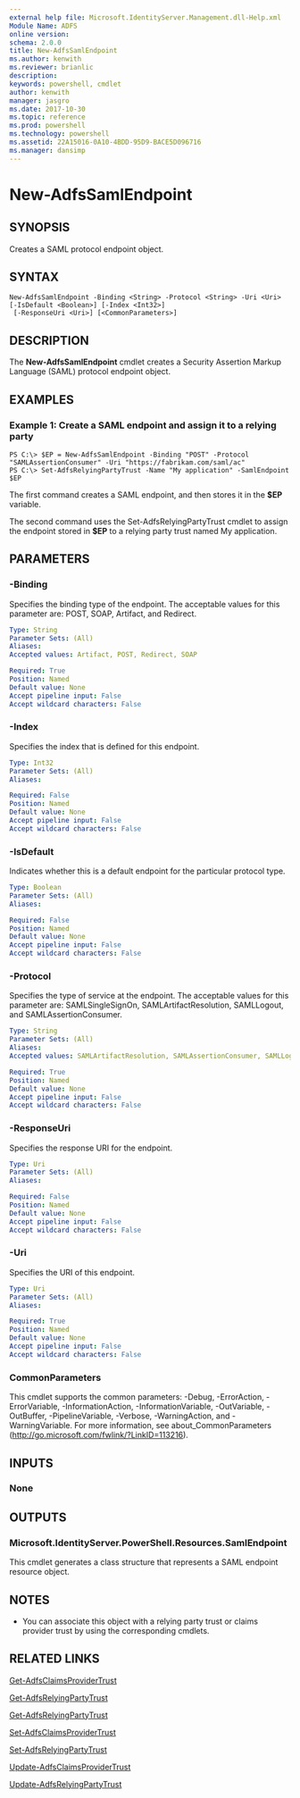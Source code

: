 ```yaml
---
external help file: Microsoft.IdentityServer.Management.dll-Help.xml
Module Name: ADFS
online version: 
schema: 2.0.0
title: New-AdfsSamlEndpoint
ms.author: kenwith
ms.reviewer: brianlic
description: 
keywords: powershell, cmdlet
author: kenwith
manager: jasgro
ms.date: 2017-10-30
ms.topic: reference
ms.prod: powershell
ms.technology: powershell
ms.assetid: 22A15016-0A10-4BDD-95D9-BACE5D096716
ms.manager: dansimp
---
```


# New-AdfsSamlEndpoint

## SYNOPSIS
Creates a SAML protocol endpoint object.

## SYNTAX

```
New-AdfsSamlEndpoint -Binding <String> -Protocol <String> -Uri <Uri> [-IsDefault <Boolean>] [-Index <Int32>]
 [-ResponseUri <Uri>] [<CommonParameters>]
```

## DESCRIPTION
The **New-AdfsSamlEndpoint** cmdlet creates a Security Assertion Markup Language (SAML) protocol endpoint object.

## EXAMPLES

### Example 1: Create a SAML endpoint and assign it to a relying party
```
PS C:\> $EP = New-AdfsSamlEndpoint -Binding "POST" -Protocol "SAMLAssertionConsumer" -Uri "https://fabrikam.com/saml/ac"
PS C:\> Set-AdfsRelyingPartyTrust -Name "My application" -SamlEndpoint $EP
```

The first command creates a SAML endpoint, and then stores it in the **$EP** variable.

The second command uses the Set-AdfsRelyingPartyTrust cmdlet to assign the endpoint stored in **$EP** to a relying party trust named My application.

## PARAMETERS

### -Binding
Specifies the binding type of the endpoint.
The acceptable values for this parameter are: POST, SOAP, Artifact, and Redirect.

```yaml
Type: String
Parameter Sets: (All)
Aliases: 
Accepted values: Artifact, POST, Redirect, SOAP

Required: True
Position: Named
Default value: None
Accept pipeline input: False
Accept wildcard characters: False
```

### -Index
Specifies the index that is defined for this endpoint.

```yaml
Type: Int32
Parameter Sets: (All)
Aliases: 

Required: False
Position: Named
Default value: None
Accept pipeline input: False
Accept wildcard characters: False
```

### -IsDefault
Indicates whether this is a default endpoint for the particular protocol type.

```yaml
Type: Boolean
Parameter Sets: (All)
Aliases: 

Required: False
Position: Named
Default value: None
Accept pipeline input: False
Accept wildcard characters: False
```

### -Protocol
Specifies the type of service at the endpoint.
The acceptable values for this parameter are: SAMLSingleSignOn, SAMLArtifactResolution, SAMLLogout, and SAMLAssertionConsumer.

```yaml
Type: String
Parameter Sets: (All)
Aliases: 
Accepted values: SAMLArtifactResolution, SAMLAssertionConsumer, SAMLLogout, SAMLSingleSignOn

Required: True
Position: Named
Default value: None
Accept pipeline input: False
Accept wildcard characters: False
```

### -ResponseUri
Specifies the response URI for the endpoint.

```yaml
Type: Uri
Parameter Sets: (All)
Aliases: 

Required: False
Position: Named
Default value: None
Accept pipeline input: False
Accept wildcard characters: False
```

### -Uri
Specifies the URI of this endpoint.

```yaml
Type: Uri
Parameter Sets: (All)
Aliases: 

Required: True
Position: Named
Default value: None
Accept pipeline input: False
Accept wildcard characters: False
```

### CommonParameters
This cmdlet supports the common parameters: -Debug, -ErrorAction, -ErrorVariable, -InformationAction, -InformationVariable, -OutVariable, -OutBuffer, -PipelineVariable, -Verbose, -WarningAction, and -WarningVariable. For more information, see about_CommonParameters (http://go.microsoft.com/fwlink/?LinkID=113216).

## INPUTS

### None

## OUTPUTS

### Microsoft.IdentityServer.PowerShell.Resources.SamlEndpoint
This cmdlet generates a class structure that represents a SAML endpoint resource object.

## NOTES
* You can associate this object with a relying party trust or claims provider trust by using the corresponding cmdlets.

## RELATED LINKS

[Get-AdfsClaimsProviderTrust](./Get-AdfsClaimsProviderTrust.md)

[Get-AdfsRelyingPartyTrust](./Get-AdfsRelyingPartyTrust.md)

[Get-AdfsRelyingPartyTrust](./Get-AdfsRelyingPartyTrust.md)

[Set-AdfsClaimsProviderTrust](./Set-AdfsClaimsProviderTrust.md)

[Set-AdfsRelyingPartyTrust](./Set-AdfsRelyingPartyTrust.md)

[Update-AdfsClaimsProviderTrust](./Update-AdfsClaimsProviderTrust.md)

[Update-AdfsRelyingPartyTrust](./Update-AdfsRelyingPartyTrust.md)

